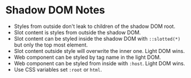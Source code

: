 # Shadow DOM Notes

- Styles from outside don't leak to children of the shadow DOM root.
- Slot content is styles from outside the shadow DOM.
- Slot content can be styled inside the shadow DOM with `::slotted(*)` but only the top most element.
- Slot content outside style will overwrite the inner one. Light DOM wins.
- Web component can be styled by tag name in the light DOM.
- Web component can be styled from inside with `:host`. Light DOM wins.
- Use CSS variables set `:root` or `html`.
